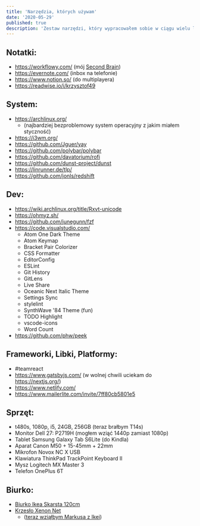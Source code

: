 ```yaml
---
title: 'Narzędzia, których używam'
date: '2020-05-29'
published: true
description: 'Zestaw narzędzi, który wypracowałem sobie w ciągu wielu lat testów.'
---
```


## Notatki:

- https://workflowy.com/ (mój [Second Brain](/second-brain/))
- https://evernote.com/ (inbox na telefonie)
- https://www.notion.so/ (do multiplayera)
- https://readwise.io/i/krzysztof49

## System:

- https://archlinux.org/
  - (najbardziej bezproblemowy system operacyjny z jakim miałem styczność)
- https://i3wm.org/
- https://github.com/Jguer/yay
- https://github.com/polybar/polybar
- https://github.com/davatorium/rofi
- https://github.com/dunst-project/dunst
- https://linrunner.de/tlp/
- https://github.com/jonls/redshift

## Dev:

- https://wiki.archlinux.org/title/Rxvt-unicode
- https://ohmyz.sh/
- https://github.com/junegunn/fzf
- https://code.visualstudio.com/
  - Atom One Dark Theme
  - Atom Keymap
  - Bracket Pair Colorizer
  - CSS Formatter
  - EditorConfig
  - ESLint
  - Git History
  - GitLens
  - Live Share
  - Oceanic Next Italic Theme
  - Settings Sync
  - stylelint
  - SynthWave '84 Theme (fun)
  - TODO Highlight
  - vscode-icons
  - Word Count
- https://github.com/phw/peek

## Frameworki, Libki, Platformy:

- \#teamreact
- https://www.gatsbyjs.com/ (w wolnej chwili uciekam do https://nextjs.org/)
- https://www.netlify.com/
- https://www.mailerlite.com/invite/7ff80cb5801e5

## Sprzęt:

- t480s, 1080p, i5, 24GB, 256GB (teraz brałbym T14s)
- Monitor Dell 27: P2719H (mogłem wziąć 1440p zamiast 1080p)
- Tablet Samsung Galaxy Tab S6Lite (do Kindla)
- Aparat Canon M50 + 15-45mm + 22mm
- Mikrofon Novox NC X USB
- Klawiatura ThinkPad TrackPoint Keyboard II
- Mysz Logitech MX Master 3
- Telefon OnePlus 6T

## Biurko:

- [Biurko Ikea Skarsta 120cm](https://www.ikea.com/pl/pl/p/skarsta-biurko-z-regulacja-wysokosci-bialy-s59324818/)
- [Krzesło Xenon Net](https://www.profim.pl/produkty/kolekcja/xenon-net/model-obrotowy)
  - ([teraz wziąłbym Markusa z Ikei](https://www.ikea.com/pl/pl/p/markus-krzeslo-biurowe-vissle-ciemnoszary-70261150))